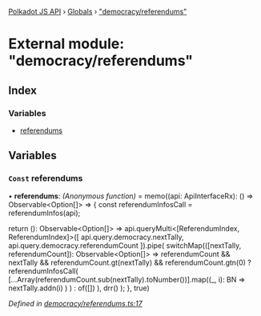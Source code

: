[Polkadot JS API](../README.md) › [Globals](../globals.md) › ["democracy/referendums"](_democracy_referendums_.md)

# External module: "democracy/referendums"

## Index

### Variables

* [referendums](_democracy_referendums_.md#const-referendums)

## Variables

### `Const` referendums

• **referendums**: *(Anonymous function)* =  memo((api: ApiInterfaceRx): () => Observable<Option<ReferendumInfoExtended>[]> => {
  const referendumInfosCall = referendumInfos(api);

  return (): Observable<Option<ReferendumInfoExtended>[]> =>
    api.queryMulti<[ReferendumIndex, ReferendumIndex]>([
      api.query.democracy.nextTally,
      api.query.democracy.referendumCount
    ]).pipe(
      switchMap(([nextTally, referendumCount]): Observable<Option<ReferendumInfoExtended>[]> =>
        referendumCount && nextTally && referendumCount.gt(nextTally) && referendumCount.gtn(0)
          ? referendumInfosCall(
            [...Array(referendumCount.sub(nextTally).toNumber())].map((_, i): BN =>
              nextTally.addn(i)
            )
          )
          : of([])
      ),
      drr()
    );
}, true)

*Defined in [democracy/referendums.ts:17](https://github.com/polkadot-js/api/blob/cba5710fec/packages/api-derive/src/democracy/referendums.ts#L17)*
